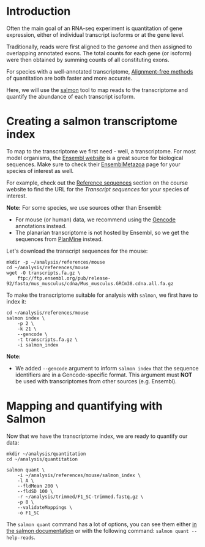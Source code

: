 # Introduction

Often the main goal of an RNA-seq experiment is quantitation of gene expression, either of
individual transcript isoforms or at the gene level.

Traditionally, reads were first aligned to the *genome* and then assigned to overlapping
annotated exons. The total counts for each gene (or isoform) were then obtained by
summing counts of all constituting exons.

For species with a well-annotated transcriptome, 
[Alignment-free methods](https://bioconductor.org/help/course-materials/2017/CSAMA/lectures/2-tuesday/lec07-alignmentfree-rnaseq.pdf)
of quantitation are both faster and more accurate.

Here, we will use the
[salmon]()
tool to map reads to the transcriptome and quantify the abundance of each transcript 
isoform.

# Creating a salmon transcriptome index

To map to the transcriptome we first need - well, a transcriptome. For most model
organisms, the
[Ensembl website](http://uswest.ensembl.org/index.html)
is a great source for biological sequences. Make sure to check their
[EnsemblMetazoa](https://metazoa.ensembl.org/species.html)
page for your species of interest as well.

For example, check out the
[Reference sequences](https://docs.google.com/document/d/10qZeS0D_hGm3o1J2T-KS83Q_6MkuBo3Xl_j2mlTsu7E/edit#bookmark=id.czvmpscnrvmw)
section on the course website to find the URL for the *Transcript sequences* for your
species of interest.

**Note:** For some species, we use sources other than Ensembl:

- For mouse (or human) data, we recommend using the
[Gencode](https://www.gencodegenes.org/)
annotations instead.
- The planarian transcriptome is not hosted by Ensembl, so we get the sequences from
[PlanMine](http://planmine.mpi-cbg.de/planmine/dataCategories.do)
instead.

Let's download the transcript sequences for the mouse:

```
mkdir -p ~/analysis/references/mouse
cd ~/analysis/references/mouse
wget -O transcripts.fa.gz \
    ftp://ftp.ensembl.org/pub/release-92/fasta/mus_musculus/cdna/Mus_musculus.GRCm38.cdna.all.fa.gz
```

To make the transcriptome suitable for analysis with `salmon`, we first have to index it:

```
cd ~/analysis/references/mouse
salmon index \
    -p 2 \
    -k 21 \
    --gencode \
    -t transcripts.fa.gz \
    -i salmon_index
```

**Note:**

- We added `--gencode` argument to inform `salmon index` that the sequence identifiers are
in a Gencode-specific format. This argument must **NOT** be used with transcriptomes from
other sources (e.g. Ensembl).

# Mapping and quantifying with Salmon

Now that we have the transcriptome index, we are ready to quantify our data:

```
mkdir ~/analysis/quantitation
cd ~/analysis/quantitation

salmon quant \
    -i ~/analysis/references/mouse/salmon_index \
    -l A \
    --fldMean 200 \
    --fldSD 100 \
    -r ~/analysis/trimmed/F1_SC-trimmed.fastq.gz \
    -p 8 \
    --validateMappings \
    -o F1_SC
```

The `salmon quant` command has a lot of options, you can see them either
[in the salmon documentation](https://salmon.readthedocs.io/en/latest/salmon.html#description-of-important-options)
or with the following command: `salmon quant --help-reads`.

